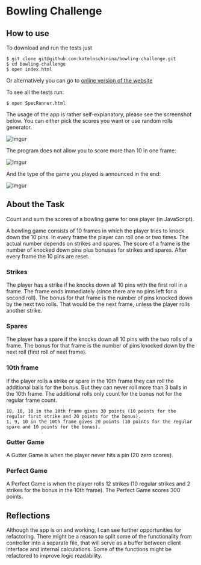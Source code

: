 # Bowling Challenge

How to use
-----
To download and run the tests just

```
$ git clone git@github.com:kateloschinina/bowling-challenge.git
$ cd bowling-challenge
$ open index.html
```
Or alternatively you can go to [online version of the website](https://kateloschinina-bowling.herokuapp.com/)

To see all the tests run:
```
$ open SpecRunner.html
```

The usage of the app is rather self-explanatory, please see the screenshot below. You can either pick the scores you want or use random rolls generator.

![Imgur](http://i.imgur.com/RES1PCo.png)

The program does not allow you to score more than 10 in one frame:

![Imgur](http://i.imgur.com/gMsZZp4.png)

And the type of the game you played is announced in the end:

![Imgur](http://i.imgur.com/GgeTOE5.png)


About the Task
-----

Count and sum the scores of a bowling game for one player (in JavaScript).

A bowling game consists of 10 frames in which the player tries to knock down the 10 pins. In every frame the player can roll one or two times. The actual number depends on strikes and spares. The score of a frame is the number of knocked down pins plus bonuses for strikes and spares. After every frame the 10 pins are reset.

### Strikes

The player has a strike if he knocks down all 10 pins with the first roll in a frame. The frame ends immediately (since there are no pins left for a second roll). The bonus for that frame is the number of pins knocked down by the next two rolls. That would be the next frame, unless the player rolls another strike.

### Spares

The player has a spare if the knocks down all 10 pins with the two rolls of a frame. The bonus for that frame is the number of pins knocked down by the next roll (first roll of next frame).

### 10th frame

If the player rolls a strike or spare in the 10th frame they can roll the additional balls for the bonus. But they can never roll more than 3 balls in the 10th frame. The additional rolls only count for the bonus not for the regular frame count.

    10, 10, 10 in the 10th frame gives 30 points (10 points for the regular first strike and 20 points for the bonus).
    1, 9, 10 in the 10th frame gives 20 points (10 points for the regular spare and 10 points for the bonus).

### Gutter Game

A Gutter Game is when the player never hits a pin (20 zero scores).

### Perfect Game

A Perfect Game is when the player rolls 12 strikes (10 regular strikes and 2 strikes for the bonus in the 10th frame). The Perfect Game scores 300 points.

Reflections
-----
Although the app is on and working, I can see further opportunities for refactoring.
There might be a reason to split some of the functionality from controller into a separate file, that will serve as a buffer between client interface and internal calculations. Some of the functions might be refactored to improve logic readability.
